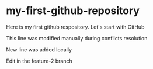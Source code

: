 # my-first-github-repository
Here is my first github respository. Let's start with GitHub

This line was modified manually during conflicts resolution

New line was added locally


Edit in the feature-2 branch